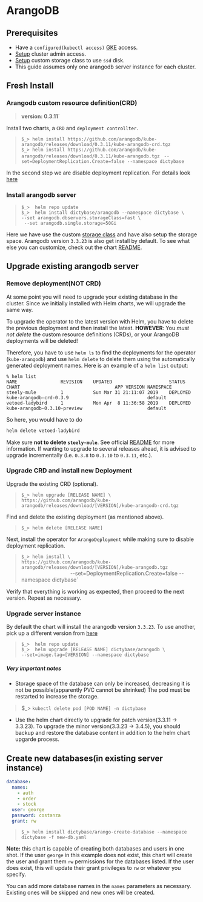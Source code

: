 # ArangoDB
## Prerequisites
* Have a `configured(kubectl access)`
  [GKE](https://cloud.google.com/kubernetes-engine/) access.
* [Setup](admin.md) cluster admin access.
* [Setup](storageclass.md) custom storage class to use `ssd` disk.
* This guide assumes only one arangodb server instance for each cluster.

## Fresh Install
### Arangodb custom resource definition(CRD)
> **version: 0.3.11**`   

Install two charts, a `CRD` and `deployment controllter`.

> `$_> helm install https://github.com/arangodb/kube-arangodb/releases/download/0.3.11/kube-arangodb-crd.tgz`   
> `$_> helm install https://github.com/arangodb/kube-arangodb/releases/download/0.3.11/kube-arangodb.tgz `
>                        `--set=DeploymentReplication.Create=false --namespace dictybase`

In the second step we are disable deployment replication. For details look
[here](https://github.com/arangodb/kube-arangodb/blob/0.3.11/docs/Manual/Deployment/Kubernetes/Helm.md)

### Install arangodb server
>`$_>  helm repo update`    
>`$_>  helm install dictybase/arangodb --namespace dictybase \ `    
>         `--set arangodb.dbservers.storageClass=fast \ `   
>         ` --set arangodb.single.storage=50Gi`

Here we have use the custom [storage class](storageclass.md) and have also
setup the storage space. Arangodb version `3.3.23` is also get install by
default. To see what else you can customize, check out the chart
[README](https://github.com/dictybase-docker/kubernetes-charts/tree/master/arangodb).

## Upgrade existing arangodb server
### Remove deployment(NOT CRD)
At some point you will need to upgrade your existing database in the cluster. 
Since we initially installed with Helm charts, we will upgrade the same way.

To upgrade the operator to the latest version with Helm, you have to
delete the previous deployment and then install the latest. **HOWEVER**:
You *must not delete* the custom resource definitions
(CRDs), or your ArangoDB deployments will be deleted!

Therefore, you have to use `helm ls` to find the deployments for the
operator (`kube-arangodb`) and use `helm delete` to delete them using the
automatically generated deployment names. Here is an example of a `helm
list` output:

```
% helm list
NAME            	REVISION	UPDATED                 	STATUS  	CHART                               	APP VERSION	NAMESPACE
steely-mule     	1       	Sun Mar 31 21:11:07 2019	DEPLOYED	kube-arangodb-crd-0.3.9             	           	default  
vetoed-ladybird 	1       	Mon Apr  8 11:36:58 2019	DEPLOYED	kube-arangodb-0.3.10-preview        	           	default  
```

So here, you would have to do

```bash
helm delete vetoed-ladybird
```
Make sure **not to delete `steely-mule`**. See official
[README](https://github.com/arangodb/kube-arangodb/blob/master/README.md) for
more information. If wanting to upgrade to several releases ahead, it is
advised to upgrade incrementally (i.e. `0.3.8` to `0.3.10` to `0.3.11`, etc.).

### Upgrade CRD and install new Deployment
Upgrade the existing CRD (optional).
> `$_> helm upgrade [RELEASE NAME] \`    
>   `https://github.com/arangodb/kube-arangodb/releases/download/[VERSION]/kube-arangodb-crd.tgz`

Find and delete the existing deployment (as mentioned above).
> `$_> helm delete [RELEASE NAME]`

Next, install the operator for `ArangoDeployment` while making sure to disable deployment replication.
> `$_> helm install \`       
>      `https://github.com/arangodb/kube-arangodb/releases/download/[VERSION]/kube-arangodb.tgz `    
>      `                  `--set=DeploymentReplication.Create=false --namespace dictybase`

Verify that everything is working as expected, then proceed to the next version. 
Repeat as necessary.

### Upgrade server instance
By default the chart will install the arangodb version `3.3.23`. To use another,
pick up a different version from
[here](https://hub.docker.com/_/arangodb/?tab=tags)

>`$_>  helm repo update`   
>`$_>  helm upgrade [RELEASE NAME] dictybase/arangodb \`    
>        `--set=image.tag=[VERSION] --namespace dictybase`

##### Very important notes
* Storage space of the database can only be increased, decreasing it is not be
  possible(apparently PVC cannot be shrinked) The pod must be restarted to increase the storage.
> $_> `kubectl delete pod [POD NAME] -n dictybase`
* Use the helm chart directly to upgrade for patch version(3.3.11 -> 3.3.23).
  To upgrade the minor version(3.3.23 -> 3.4.5), you should backup and restore
  the database content in addition to the helm chart upgarde process.

## Create new databases(in existing server instance)
```yaml
database:
  names:
    - auth
    - order
    - stock
  user: george
  password: costanza
  grant: rw
```
>`$_> helm install dictybase/arango-create-database --namespace dictybase -f new-db.yaml`    

**Note:** this chart is capable of creating both databases and users in one shot. 
If the user `george` in this example does not exist, this chart will create the 
user and grant them `rw` permissions for the databases listed. If the user does 
exist, this will update their grant privileges to `rw` or whatever you specify.

You can add more database names in the `names` parameters as necessary. Existing 
ones will be skipped and new ones will be created.
